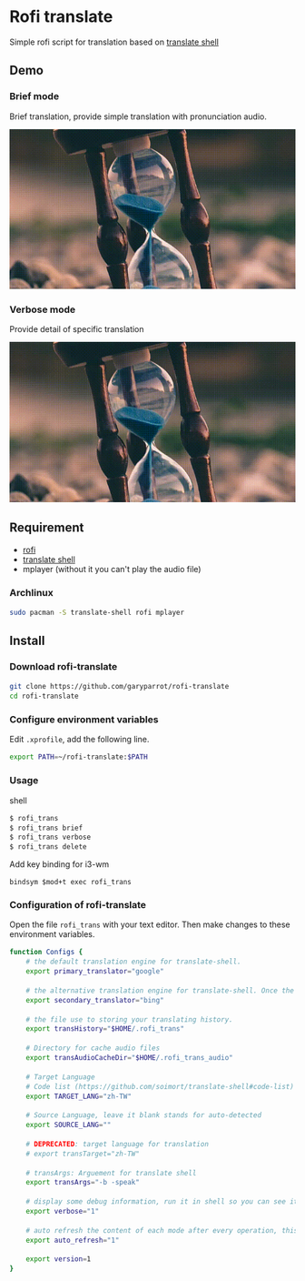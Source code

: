 # Rofi translate

Simple rofi script for translation based on [translate shell](https://github.com/soimort/translate-shell)

## Demo

### Brief mode

Brief translation, provide simple translation with pronunciation audio.

![Demo1](./demo/demo1.gif)

### Verbose mode

Provide detail of specific translation

![Demo2](./demo/demo2.gif)

## Requirement

* [rofi](https://github.com/davatorium/rofi)
* [translate shell](https://github.com/soimort/translate-shell)
* mplayer (without it you can't play the audio file)

### Archlinux
``` bash
sudo pacman -S translate-shell rofi mplayer
```

## Install
### Download rofi-translate
``` bash
git clone https://github.com/garyparrot/rofi-translate
cd rofi-translate
```

### Configure environment variables
Edit `.xprofile`, add the following line.
``` bash
export PATH=~/rofi-translate:$PATH
```

### Usage

shell
``` bash
$ rofi_trans
$ rofi_trans brief
$ rofi_trans verbose
$ rofi_trans delete
```

Add key binding for i3-wm
``` plaintext
bindsym $mod+t exec rofi_trans
```

### Configuration of rofi-translate

Open the file ``rofi_trans`` with your text editor.
Then make changes to these environment variables.

```bash
function Configs {
    # the default translation engine for translate-shell.
    export primary_translator="google"

    # the alternative translation engine for translate-shell. Once the primary engine malfunctioned, the secondary engine replace it.
    export secondary_translator="bing"

    # the file use to storing your translating history.
    export transHistory="$HOME/.rofi_trans"

    # Directory for cache audio files
    export transAudioCacheDir="$HOME/.rofi_trans_audio"

    # Target Language
    # Code list (https://github.com/soimort/translate-shell#code-list)
    export TARGET_LANG="zh-TW"

    # Source Language, leave it blank stands for auto-detected
    export SOURCE_LANG=""

    # DEPRECATED: target language for translation
    # export transTarget="zh-TW"

    # transArgs: Arguement for translate shell
    export transArgs="-b -speak"

    # display some debug information, run it in shell so you can see it
    export verbose="1"

    # auto refresh the content of each mode after every operation, this will cause the rofi flash(close and open)
    export auto_refresh="1"

    export version=1
}
```

